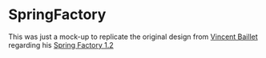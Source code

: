 # SpringFactory

This was just a mock-up to replicate the original design from  [Vincent Baillet](https://www.thingiverse.com/vbaillet) regarding his [Spring Factory 1.2](https://www.thingiverse.com/thing:5171637)
